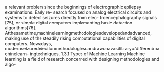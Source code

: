 a relevant problem since the beginnings of electrographic epilepsy examinations. Early re-
search focused on analog electrical circuits and systems to detect seizures directly from elec-
troencephalography signals [75], or simple digital computers implementing basic detection
algorithms[76]. Atthesametime,machinelearningmethodologiesdevelopedandadvanced,
making use of the steadily rising computational capabilities of digital computers. Nowadays,
modernseizuredetectionmethodologiescandrawonavastlibraryofdifferentmachinelearn-
ingtechniques.
1.3.1 Types of Machine Learning
Machine learning is a field of research concerned with designing methodologies and algo-